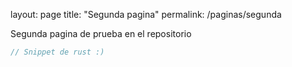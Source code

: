 layout: page
title: "Segunda pagina"
permalink: /paginas/segunda

Segunda pagina de prueba en el repositorio

```rust
// Snippet de rust :)
```


